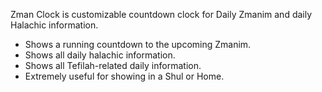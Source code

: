 Zman Clock is customizable countdown clock for Daily Zmanim and daily Halachic information.
- Shows a running countdown to the upcoming Zmanim.
- Shows all daily halachic information.
- Shows all Tefilah-related daily information.
- Extremely useful for showing in a Shul or Home.
